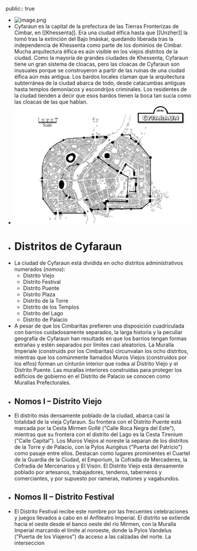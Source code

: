 public:: true

- ![image.png](../assets/image_1747073496852_0.png)
- Cyfaraun es la capital de la prefectura de las Tierras Fronterizas de Címbar, en [[Khessenta]]. Era una ciudad élfica hasta que [[Unzher]] la tomó tras la extinción del Bajo Imáskar, quedando liberada tras la independencia de Khessenta como parte de los dominios de Címbar. Mucha arquitectura élfica es aún visible en los viejos distritos de la ciudad. Como la mayoría de grandes ciudades de Khessenta, Cyfaraun tiene un gran sistema de cloacas, pero las cloacas de Cyfaraun son inusuales porque se construyeron a partir de las ruinas de una ciudad élfica aún más antigua. Los bardos locales claman que la arquitectura subterránea de la ciudad abarca de todo, desde catacumbas antiguas hasta templos demoníacos y escondrijos criminales. Los residentes de la ciudad tienden a decir que esos bardos tienen la boca tan sucia como las cloacas de las que hablan.
- ![image.png](../assets/image_1747092063246_0.png)
- # Distritos de Cyfaraun
- La ciudad de Cyfaraun está dividida en ocho distritos administrativos numerados (*nomos*):
	- Distrito Viejo
	- Distrito Festival
	- Distrito Puente
	- Distrito Plaza
	- Distrito de la Torre
	- Distrito de los Templos
	- Distrito del Lago
	- Distrito de Palacio
- A pesar de que los Cimbaritas prefieren una disposición cuadriculada con barrios cuidadosamente separados, la larga historia y la peculiar geografía de Cyfaraun han resultado en que los barrios tengan formas extrañas y estén separados por límites casi aleatorios. La Muralla Imperiale (construids por los Cimbaritas) circunvalan los ocho distritos, mientras que los comúnmente llamados Muros Viejos (construidos por los elfos) forman un cinturón interior que rodea al Distrito Viejo y el Distrito Puente. Las murallas interiores construidas para proteger los edificios de gobierno en el Distrito de Palacio se conocen como Murallas Prefecturales.
- ## Nomos I – Distrito Viejo
- El distrito más densamente poblado de la ciudad, abarca casi la totalidad de la vieja Cyfaraun. Su frontera con el Distrito Puente está marcada por la Cesta Mirmen Gollë ("Calle Roca Negra del Este"), mientras que su frontera con el distrito del Lago es la Cesta Tirenium ("Calle Capital"). Los Muros Viejos al noreste la separan de los distritos de la Torre y de Palacio, con la Pylos Aurigëus ("Puerta del Patricio") como pasaje entre ellos. Destacan como lugares prominentes el Cuartel de la Guardia de la Ciudad, el Emporium, la Cofradía de Mercaderes, la Cofradía de Mercenarios y El Visón. El Distrito Viejo está densamente poblado por artesanos, trabajadores, tenderos, taberneros y comerciantes, y por supuesto por rameras, matones y vagabundos.
- ## Nomos II – Distrito Festival
- El Distrito Festival recibe este nombre por las frecuentes celebraciones y juegos llevados a cabo en el Anfiteatro Imperial. El distrito se extiende hacia el oeste desde el banco oeste del río Mirmen, con la Muralla Imperial marcando el límite al noroeste, donde la Pylos Vandelus ("Puerta de los Viajeros") da acceso a las calzadas del norte. La interseccion